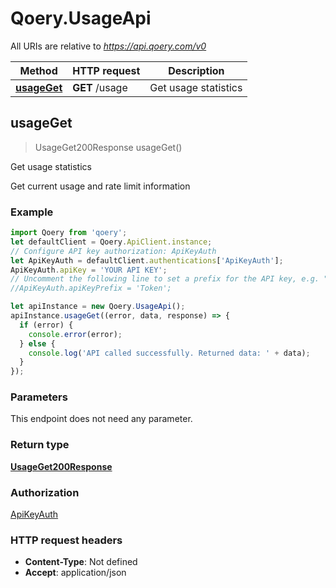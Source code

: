 # Qoery.UsageApi

All URIs are relative to *https://api.qoery.com/v0*

Method | HTTP request | Description
------------- | ------------- | -------------
[**usageGet**](UsageApi.md#usageGet) | **GET** /usage | Get usage statistics



## usageGet

> UsageGet200Response usageGet()

Get usage statistics

Get current usage and rate limit information

### Example

```javascript
import Qoery from 'qoery';
let defaultClient = Qoery.ApiClient.instance;
// Configure API key authorization: ApiKeyAuth
let ApiKeyAuth = defaultClient.authentications['ApiKeyAuth'];
ApiKeyAuth.apiKey = 'YOUR API KEY';
// Uncomment the following line to set a prefix for the API key, e.g. "Token" (defaults to null)
//ApiKeyAuth.apiKeyPrefix = 'Token';

let apiInstance = new Qoery.UsageApi();
apiInstance.usageGet((error, data, response) => {
  if (error) {
    console.error(error);
  } else {
    console.log('API called successfully. Returned data: ' + data);
  }
});
```

### Parameters

This endpoint does not need any parameter.

### Return type

[**UsageGet200Response**](UsageGet200Response.md)

### Authorization

[ApiKeyAuth](../README.md#ApiKeyAuth)

### HTTP request headers

- **Content-Type**: Not defined
- **Accept**: application/json

